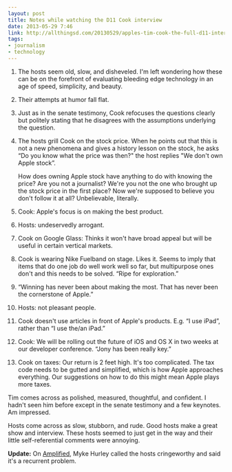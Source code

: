 ```yaml
---
layout: post
title: Notes while watching the D11 Cook interview
date: 2013-05-29 7:46  
link: http://allthingsd.com/20130529/apples-tim-cook-the-full-d11-interview-video/
tags:
- journalism
- technology
---
```


1. The hosts seem old, slow, and disheveled. I'm left wondering how these can be on the forefront of evaluating bleeding edge technology in an age of speed, simplicity, and beauty.

2. Their attempts at humor fall flat.

3. Just as in the senate testimony, Cook refocuses the questions clearly but politely stating that he disagrees with the assumptions underlying the question.

4. The hosts grill Cook on the stock price. When he points out that this is not a new phenomena and gives a history lesson on the stock, he asks “Do you know what the price was then?" the host replies "We don't own Apple stock”.

	How does owning Apple stock have anything to do with knowing the price? Are you not a journalist? We're you not the one who brought up the stock price in the first place? Now we're supposed to believe you don't follow it at all? Unbelievable, literally.

5. Cook: Apple's focus is on making the best product.

6. Hosts: undeservedly arrogant.

7. Cook on Google Glass: Thinks it won't have broad appeal but will be useful in certain vertical markets. 

8. Cook is wearing Nike Fuelband on stage. Likes it. Seems to imply that items that do one job do well work well so far, but multipurpose ones don't and this needs to be solved. “Ripe for exploration.”

7. “Winning has never been about making the most. That has never been the cornerstone of Apple.”

8. Hosts: not pleasant people.

9. Cook doesn't use articles in front of Apple's products. E.g. “I use iPad”, rather than “I use the/an iPad.”

10. Cook: We will be rolling out the future of iOS and OS X in two weeks at our developer conference. “Jony has been really key.”

11. Cook on taxes: Our return is 2 feet high. It's too complicated. The tax code needs to be gutted and simplified, which is how Apple approaches everything. Our suggestions on how to do this might mean Apple plays more taxes.


Tim comes across as polished, measured, thoughtful, and confident. I hadn't seen him before except in the senate testimony and a few keynotes. Am impressed.

Hosts come across as slow, stubborn, and rude. Good hosts make a great show and interview. These hosts seemed to just get in the way and their little self-referential comments were annoying.

**Update:** On [Amplified](http://instaca.st/b/8f5), Myke Hurley called the hosts cringeworthy and said it's a recurrent problem. 